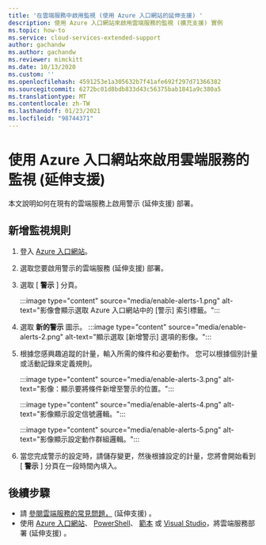 ```yaml
---
title: '在雲端服務中啟用監視 (使用 Azure 入口網站的延伸支援) '
description: 使用 Azure 入口網站來啟用雲端服務的監視 (擴充支援) 實例
ms.topic: how-to
ms.service: cloud-services-extended-support
author: gachandw
ms.author: gachandw
ms.reviewer: mimckitt
ms.date: 10/13/2020
ms.custom: ''
ms.openlocfilehash: 4591253e1a305632b7f41afe692f297d71366382
ms.sourcegitcommit: 6272bc01d8bdb833d43c56375bab1841a9c380a5
ms.translationtype: MT
ms.contentlocale: zh-TW
ms.lasthandoff: 01/23/2021
ms.locfileid: "98744371"
---
```

# <a name="enable-monitoring-for-cloud-services-extended-support-using-the-azure-portal"></a>使用 Azure 入口網站來啟用雲端服務的監視 (延伸支援) 

本文說明如何在現有的雲端服務上啟用警示 (延伸支援) 部署。 

## <a name="add-monitoring-rules"></a>新增監視規則
1. 登入 [Azure 入口網站](https://portal.azure.com)。 
2. 選取您要啟用警示的雲端服務 (延伸支援) 部署。 
3. 選取 [ **警示** ] 分頁。 

    :::image type="content" source="media/enable-alerts-1.png" alt-text="影像會顯示選取 Azure 入口網站中的 [警示] 索引標籤。":::

4. 選取 **新的警示** 圖示。
     :::image type="content" source="media/enable-alerts-2.png" alt-text="顯示選取 [新增警示] 選項的影像。":::

5. 根據您感興趣追蹤的計量，輸入所需的條件和必要動作。 您可以根據個別計量或活動記錄來定義規則。 

     :::image type="content" source="media/enable-alerts-3.png" alt-text="影像：顯示要將條件新增至警示的位置。":::

     :::image type="content" source="media/enable-alerts-4.png" alt-text="影像顯示設定信號邏輯。":::

     :::image type="content" source="media/enable-alerts-5.png" alt-text="影像顯示設定動作群組邏輯。":::

6. 當您完成警示的設定時，請儲存變更，然後根據設定的計量，您將會開始看到 [ **警示** ] 分頁在一段時間內填入。

## <a name="next-steps"></a>後續步驟 
- 請 [參閱雲端服務的常見問題，](faq.md) (延伸支援) 。
- 使用 [Azure 入口網站](deploy-portal.md)、 [PowerShell](deploy-powershell.md)、 [範本](deploy-template.md) 或 [Visual Studio](deploy-visual-studio.md)，將雲端服務部署 (延伸支援) 。
